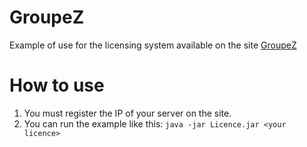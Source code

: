 # GroupeZ

Example of use for the licensing system available on the site <a href="https://groupez.dev">GroupeZ</a>

# How to use

1. You must register the IP of your server on the site.
2. You can run the example like this:
``java -jar Licence.jar <your licence>``
